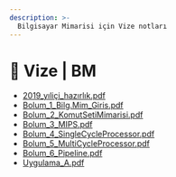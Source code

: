```yaml
---
description: >-
  Bilgisayar Mimarisi için Vize notları
---
```


# 📅 Vize \| BM

<!--YPackage.YGitbookIntegration-tarafından-otomatik-oluşturulmuştur-->

- [2019_yıliçi_hazırlık.pdf](2019_y%C4%B1li%C3%A7i_haz%C4%B1rl%C4%B1k.pdf)
- [Bolum_1_Bilg.Mim_Giris.pdf](Bolum_1_Bilg.Mim_Giris.pdf)
- [Bolum_2_KomutSetiMimarisi.pdf](Bolum_2_KomutSetiMimarisi.pdf)
- [Bolum_3_MIPS.pdf](Bolum_3_MIPS.pdf)
- [Bolum_4_SingleCycleProcessor.pdf](Bolum_4_SingleCycleProcessor.pdf)
- [Bolum_5_MultiCycleProcessor.pdf](Bolum_5_MultiCycleProcessor.pdf)
- [Bolum_6_Pipeline.pdf](Bolum_6_Pipeline.pdf)
- [Uygulama_A.pdf](Uygulama_A.pdf)

<!--YPackage.YGitbookIntegration-tarafından-otomatik-oluşturulmuştur-->
